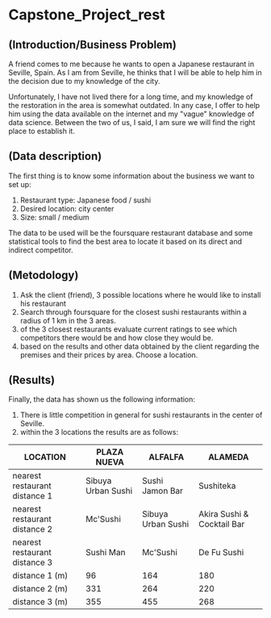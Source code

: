# Capstone_Project_rest 
## (Introduction/Business Problem)
A friend comes to me because he wants to open a Japanese restaurant in Seville, Spain. As I am from Seville, he thinks that I will be able to help him in the    decision due to my knowledge of the city.

Unfortunately, I have not lived there for a long time, and my knowledge of the restoration in the area is somewhat outdated.
In any case, I offer to help him using the data available on the internet and my "vague" knowledge of data science.
Between the two of us, I said, I am sure we will find the right place to establish it.

## (Data description)
The first thing is to know some information about the business we want to set up:
  1. Restaurant type: Japanese food / sushi
  2. Desired location: city center
  3. Size: small / medium

The data to be used will be the foursquare restaurant database and some statistical tools to find the best area to locate it based on its direct and indirect competitor.

## (Metodology)
  1. Ask the client (friend), 3 possible locations where he would like to install his restaurant
  2. Search through foursquare for the closest sushi restaurants within a radius of 1 km in the 3 areas.
  3. of the 3 closest restaurants evaluate current ratings to see which competitors there would be and how close they would be.
  4. based on the results and other data obtained by the client regarding the premises and their prices by area. Choose a location.

## (Results)
  Finally, the data has shown us the following information:

1. There is little competition in general for sushi restaurants in the center of Seville.
2. within the 3 locations the results are as follows:

| LOCATION| PLAZA NUEVA| ALFALFA| ALAMEDA|
| ----- | ---- | ----- | ----- |
|nearest restaurant distance 1 | Sibuya Urban Sushi| Sushi Jamon Bar| Sushiteka|
|nearest restaurant distance 2 | Mc'Sushi | Sibuya Urban Sushi| Akira Sushi & Cocktail Bar|
|nearest restaurant distance 3 | Sushi Man | Mc'Sushi | De Fu Sushi|
|distance 1 (m)| 96| 164| 180|
|distance 2 (m)| 331 | 264| 220|
|distance 3 (m)| 355 | 455 | 268|
